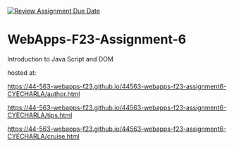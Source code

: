 [![Review Assignment Due Date](https://classroom.github.com/assets/deadline-readme-button-24ddc0f5d75046c5622901739e7c5dd533143b0c8e959d652212380cedb1ea36.svg)](https://classroom.github.com/a/b9NC0g7h)
# WebApps-F23-Assignment-6
Introduction to Java Script and DOM

hosted at:

https://44-563-webapps-f23.github.io/44563-webapps-f23-assignment6-CYECHARLA/author.html

https://44-563-webapps-f23.github.io/44563-webapps-f23-assignment6-CYECHARLA/tips.html

https://44-563-webapps-f23.github.io/44563-webapps-f23-assignment6-CYECHARLA/cruise.html
